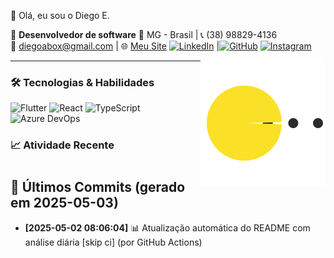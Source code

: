 👋 Olá, eu sou o Diego E.

🚀 **Desenvolvedor de software** 
📍 MG - Brasil | 📞 (38) 98829-4136  
📧 diegoabox@gmail.com | 🌐 [Meu Site](https://telacode.com.br)
[![LinkedIn](https://img.shields.io/badge/-LinkedIn-0077B5?style=flat&logo=linkedin)](https://linkedin.com/in/seu-linkedin) |[![GitHub](https://img.shields.io/badge/-GitHub-181717?style=flat&logo=github)](https://github.com/DiegoEmanuel)
[![Instagram](https://img.shields.io/badge/-Instagram-E4405F?style=flat&logo=instagram)](https://instagram.com/diego.efc/)

<img align="right" src="https://raw.githubusercontent.com/Aniket965/Aniket965/master/pacman.svg" width="200">

---

### 🛠️ **Tecnologias & Habilidades**

<p align="left">
  <img src="https://img.shields.io/badge/Flutter-02569B?style=for-the-badge&logo=flutter" alt="Flutter">
  <img src="https://img.shields.io/badge/React-61DAFB?style=for-the-badge&logo=react" alt="React">
  <img src="https://img.shields.io/badge/TypeScript-3178C6?style=for-the-badge&logo=typescript" alt="TypeScript">
  <img src="https://img.shields.io/badge/Azure_DevOps-0078D7?style=for-the-badge&logo=azure-devops" alt="Azure DevOps">
</p>


### 📈 **Atividade Recente**

#











































































































































































































## 📅 Últimos Commits (gerado em 2025-05-03)
- **[2025-05-02 08:06:04]** 📊 Atualização automática do README com análise diária [skip ci] (por GitHub Actions)
